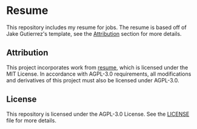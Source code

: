 # Resume

This repository includes my resume for jobs. The resume is based off of Jake Gutierrez's template, see the [Attribution](#attribution) section for more details.

## Attribution

This project incorporates work from [resume](https://github.com/jakegut/resume), which is licensed under the MIT License. In accordance with AGPL-3.0 requirements, all modifications and derivatives of this project must also be licensed under AGPL-3.0.

## License

This repository is licensed under the AGPL-3.0 License. See the [LICENSE](LICENSE) file for more details.
